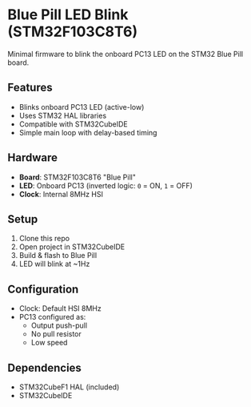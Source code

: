 # Blue Pill LED Blink (STM32F103C8T6)

Minimal firmware to blink the onboard PC13 LED on the STM32 Blue Pill board.

## Features
- Blinks onboard PC13 LED (active-low)
- Uses STM32 HAL libraries
- Compatible with STM32CubeIDE
- Simple main loop with delay-based timing

## Hardware
- **Board**: STM32F103C8T6 "Blue Pill"
- **LED**: Onboard PC13 (inverted logic: `0` = ON, `1` = OFF)
- **Clock**: Internal 8MHz HSI

## Setup
1. Clone this repo
2. Open project in STM32CubeIDE
3. Build & flash to Blue Pill
4. LED will blink at ~1Hz

## Configuration
- Clock: Default HSI 8MHz
- PC13 configured as:
  - Output push-pull
  - No pull resistor
  - Low speed

## Dependencies
- STM32CubeF1 HAL (included)
- STM32CubeIDE

